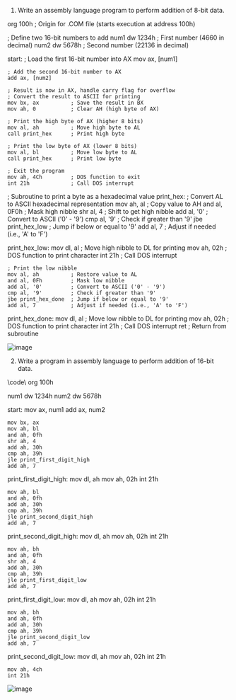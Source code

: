 1. Write an assembly language program to perform addition of 8-bit data.

org 100h          ; Origin for .COM file (starts execution at address 100h)

; Define two 16-bit numbers to add
num1 dw 1234h     ; First number (4660 in decimal)
num2 dw 5678h     ; Second number (22136 in decimal)

start:
    ; Load the first 16-bit number into AX
    mov ax, [num1]
    
    ; Add the second 16-bit number to AX
    add ax, [num2]

    ; Result is now in AX, handle carry flag for overflow
    ; Convert the result to ASCII for printing
    mov bx, ax          ; Save the result in BX
    mov ah, 0           ; Clear AH (high byte of AX)

    ; Print the high byte of AX (higher 8 bits)
    mov al, ah          ; Move high byte to AL
    call print_hex      ; Print high byte

    ; Print the low byte of AX (lower 8 bits)
    mov al, bl          ; Move low byte to AL
    call print_hex      ; Print low byte

    ; Exit the program
    mov ah, 4Ch         ; DOS function to exit
    int 21h             ; Call DOS interrupt

; Subroutine to print a byte as a hexadecimal value
print_hex:
    ; Convert AL to ASCII hexadecimal representation
    mov ah, al          ; Copy value to AH
    and al, 0F0h        ; Mask high nibble
    shr al, 4           ; Shift to get high nibble
    add al, '0'         ; Convert to ASCII ('0' - '9')
    cmp al, '9'         ; Check if greater than '9'
    jbe print_hex_low   ; Jump if below or equal to '9'
    add al, 7           ; Adjust if needed (i.e., 'A' to 'F')

print_hex_low:
    mov dl, al          ; Move high nibble to DL for printing
    mov ah, 02h         ; DOS function to print character
    int 21h             ; Call DOS interrupt

    ; Print the low nibble
    mov al, ah          ; Restore value to AL
    and al, 0Fh         ; Mask low nibble
    add al, '0'         ; Convert to ASCII ('0' - '9')
    cmp al, '9'         ; Check if greater than '9'
    jbe print_hex_done  ; Jump if below or equal to '9'
    add al, 7           ; Adjust if needed (i.e., 'A' to 'F')

print_hex_done:
    mov dl, al          ; Move low nibble to DL for printing
    mov ah, 02h         ; DOS function to print character
    int 21h             ; Call DOS interrupt
    ret                 ; Return from subroutine



![image](https://github.com/user-attachments/assets/56465356-5999-4232-a870-0807017acf4a)





2. Write a program in assembly language to perform addition of 16-bit data.


\\code\\
org 100h

num1 dw 1234h
num2 dw 5678h

start:
    mov ax, num1
    add ax, num2

    mov bx, ax
    mov ah, bl
    and ah, 0fh
    shr ah, 4
    add ah, 30h
    cmp ah, 39h
    jle print_first_digit_high
    add ah, 7

print_first_digit_high:
    mov dl, ah
    mov ah, 02h
    int 21h

    mov ah, bl
    and ah, 0fh
    add ah, 30h
    cmp ah, 39h
    jle print_second_digit_high
    add ah, 7

print_second_digit_high:
    mov dl, ah
    mov ah, 02h
    int 21h

    mov ah, bh
    and ah, 0fh
    shr ah, 4
    add ah, 30h
    cmp ah, 39h
    jle print_first_digit_low
    add ah, 7

print_first_digit_low:
    mov dl, ah
    mov ah, 02h
    int 21h

    mov ah, bh
    and ah, 0fh
    add ah, 30h
    cmp ah, 39h
    jle print_second_digit_low
    add ah, 7

print_second_digit_low:
    mov dl, ah
    mov ah, 02h
    int 21h

    mov ah, 4ch
    int 21h

![image](https://github.com/user-attachments/assets/61493f17-23b3-4ecc-8112-9e9f5d533175)

